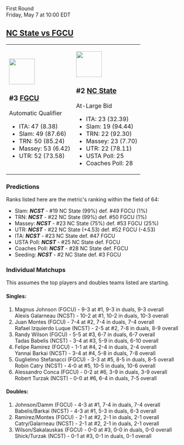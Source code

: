 First Round  
Friday, May 7 at 10:00 EDT
## [NC State vs FGCU](https://www.ncaa.com/game/5833383) 

<table><tr><td>  

<a href="../index.md"><img src="https://www.ncaa.com/sites/default/files/images/logos/schools/f/fgcu.70.png" width="70" height="70" /></a>  

### #3 [FGCU](../index.md)  

Automatic Qualifier  
- ITA: 47 (8.38)  
- Slam: 49 (87.66)  
- TRN: 50 (85.24)  
- Massey: 53 (6.42)  
- UTR: 52 (73.58)  

</td><td>  

<a href="../index.md"><img src="https://www.ncaa.com/sites/default/files/images/logos/schools/n/north-carolina-st.70.png" width="70" height="70" /></a>  

### #2 [NC State](../index.md)  

At-Large Bid  
- ITA: 23 (32.39)  
- Slam: 19 (94.44)  
- TRN: 22 (92.30)  
- Massey: 23 (7.70)  
- UTR: 22 (78.11)  
- USTA Poll: 25  
- Coaches Poll: 28  

</td></tr></table>  

### Predictions  

Ranks listed here are the metric's ranking within the field of 64:  
- Slam: ***NCST*** - #19 NC State (99%) def. #49 FGCU (1%)  
- TRN: ***NCST*** - #22 NC State (99%) def. #50 FGCU (1%)  
- Massey: ***NCST*** - #23 NC State (75%) def. #53 FGCU (25%)  
- UTR: ***NCST*** - #22 NC State (+4.53) def. #52 FGCU (-4.53)  
- ITA: ***NCST*** - #23 NC State def. #47 FGCU  
- USTA Poll: ***NCST*** - #25 NC State def. FGCU  
- Coaches Poll: ***NCST*** - #28 NC State def. FGCU  
- Seeding: ***NCST*** - #2 NC State def. #3 FGCU  

### Individual Matchups  

This assumes the top players and doubles teams listed are starting.  

#### Singles:  
1. Magnus Johnson (FGCU) - 9-3 at #1, 9-3 in duals, 9-3 overall  
   Alexis Galarneau (NCST) - 10-2 at #1, 10-2 in duals, 10-3 overall
2. Juan Montes (FGCU) - 7-4 at #2, 7-4 in duals, 7-4 overall  
   Rafael Izquierdo Luque (NCST) - 2-5 at #2, 7-8 in duals, 8-9 overall
3. Randy Wilson (FGCU) - 5-5 at #3, 6-7 in duals, 6-7 overall  
   Tadas Babelis (NCST) - 3-4 at #3, 5-9 in duals, 6-10 overall
4. Felipe Ramirez (FGCU) - 1-1 at #4, 2-4 in duals, 2-4 overall  
   Yannai Barkai (NCST) - 3-4 at #4, 5-8 in duals, 7-8 overall
5. Guglielmo Stefanacci (FGCU) - 3-3 at #5, 8-5 in duals, 8-5 overall  
   Robin Catry (NCST) - 4-0 at #5, 10-5 in duals, 10-6 overall
6. Alessandro Conca (FGCU) - 0-2 at #6, 3-9 in duals, 3-9 overall  
   Robert Turzak (NCST) - 0-0 at #6, 6-4 in duals, 7-5 overall

#### Doubles:  
1. Johnson/Damm (FGCU) - 4-3 at #1, 7-4 in duals, 7-4 overall  
   Babelis/Barkai (NCST) - 4-3 at #1, 5-3 in duals, 6-3 overall
2. Ramirez/Montes (FGCU) - 2-1 at #2, 2-1 in duals, 2-1 overall  
   Catry/Galarneau (NCST) - 2-1 at #2, 2-1 in duals, 2-1 overall
3. Wilson/Sakalauskas (FGCU) - 0-0 at #3, 0-0 in duals, 0-0 overall  
   Shick/Turzak (NCST) - 0-1 at #3, 0-1 in duals, 0-1 overall